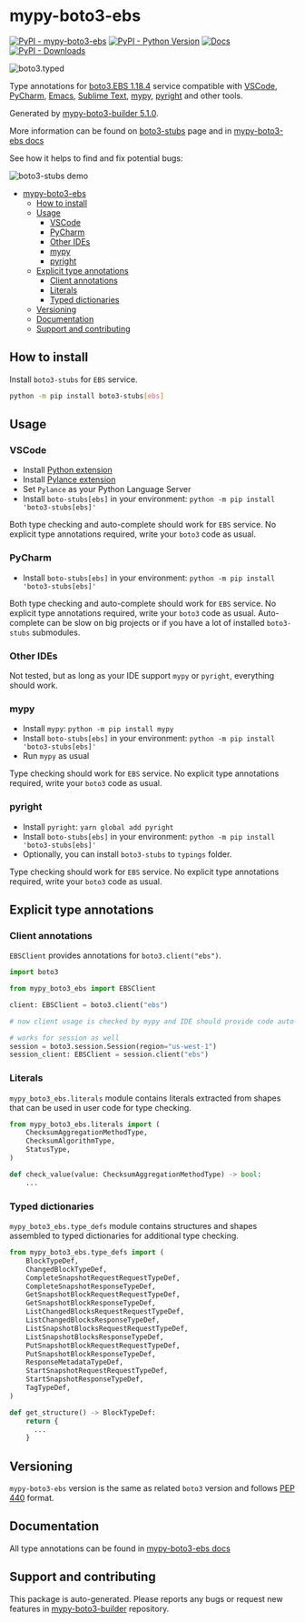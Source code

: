 <a id="mypy-boto3-ebs"></a>

# mypy-boto3-ebs

[![PyPI - mypy-boto3-ebs](https://img.shields.io/pypi/v/mypy-boto3-ebs.svg?color=blue)](https://pypi.org/project/mypy-boto3-ebs)
[![PyPI - Python Version](https://img.shields.io/pypi/pyversions/mypy-boto3-ebs.svg?color=blue)](https://pypi.org/project/mypy-boto3-ebs)
[![Docs](https://img.shields.io/readthedocs/mypy-boto3-builder.svg?color=blue)](https://mypy-boto3-builder.readthedocs.io/)
[![PyPI - Downloads](https://img.shields.io/pypi/dw/mypy-boto3-ebs?color=blue)](https://pypistats.org/packages/mypy-boto3-ebs)

![boto3.typed](https://github.com/vemel/mypy_boto3_builder/raw/master/logo.png)

Type annotations for
[boto3.EBS 1.18.4](https://boto3.amazonaws.com/v1/documentation/api/1.18.4/reference/services/ebs.html#EBS)
service compatible with [VSCode](https://code.visualstudio.com/),
[PyCharm](https://www.jetbrains.com/pycharm/),
[Emacs](https://www.gnu.org/software/emacs/),
[Sublime Text](https://www.sublimetext.com/),
[mypy](https://github.com/python/mypy),
[pyright](https://github.com/microsoft/pyright) and other tools.

Generated by
[mypy-boto3-builder 5.1.0](https://github.com/vemel/mypy_boto3_builder).

More information can be found on
[boto3-stubs](https://pypi.org/project/boto3-stubs/) page and in
[mypy-boto3-ebs docs](https://vemel.github.io/boto3_stubs_docs/mypy_boto3_ebs/)

See how it helps to find and fix potential bugs:

![boto3-stubs demo](https://github.com/vemel/mypy_boto3_builder/raw/master/demo.gif)

- [mypy-boto3-ebs](#mypy-boto3-ebs)
  - [How to install](#how-to-install)
  - [Usage](#usage)
    - [VSCode](#vscode)
    - [PyCharm](#pycharm)
    - [Other IDEs](#other-ides)
    - [mypy](#mypy)
    - [pyright](#pyright)
  - [Explicit type annotations](#explicit-type-annotations)
    - [Client annotations](#client-annotations)
    - [Literals](#literals)
    - [Typed dictionaries](#typed-dictionaries)
  - [Versioning](#versioning)
  - [Documentation](#documentation)
  - [Support and contributing](#support-and-contributing)

<a id="how-to-install"></a>

## How to install

Install `boto3-stubs` for `EBS` service.

```bash
python -m pip install boto3-stubs[ebs]
```

<a id="usage"></a>

## Usage

<a id="vscode"></a>

### VSCode

- Install
  [Python extension](https://marketplace.visualstudio.com/items?itemName=ms-python.python)
- Install
  [Pylance extension](https://marketplace.visualstudio.com/items?itemName=ms-python.vscode-pylance)
- Set `Pylance` as your Python Language Server
- Install `boto-stubs[ebs]` in your environment:
  `python -m pip install 'boto3-stubs[ebs]'`

Both type checking and auto-complete should work for `EBS` service. No explicit
type annotations required, write your `boto3` code as usual.

<a id="pycharm"></a>

### PyCharm

- Install `boto-stubs[ebs]` in your environment:
  `python -m pip install 'boto3-stubs[ebs]'`

Both type checking and auto-complete should work for `EBS` service. No explicit
type annotations required, write your `boto3` code as usual. Auto-complete can
be slow on big projects or if you have a lot of installed `boto3-stubs`
submodules.

<a id="other-ides"></a>

### Other IDEs

Not tested, but as long as your IDE support `mypy` or `pyright`, everything
should work.

<a id="mypy"></a>

### mypy

- Install `mypy`: `python -m pip install mypy`
- Install `boto-stubs[ebs]` in your environment:
  `python -m pip install 'boto3-stubs[ebs]'`
- Run `mypy` as usual

Type checking should work for `EBS` service. No explicit type annotations
required, write your `boto3` code as usual.

<a id="pyright"></a>

### pyright

- Install `pyright`: `yarn global add pyright`
- Install `boto-stubs[ebs]` in your environment:
  `python -m pip install 'boto3-stubs[ebs]'`
- Optionally, you can install `boto3-stubs` to `typings` folder.

Type checking should work for `EBS` service. No explicit type annotations
required, write your `boto3` code as usual.

<a id="explicit-type-annotations"></a>

## Explicit type annotations

<a id="client-annotations"></a>

### Client annotations

`EBSClient` provides annotations for `boto3.client("ebs")`.

```python
import boto3

from mypy_boto3_ebs import EBSClient

client: EBSClient = boto3.client("ebs")

# now client usage is checked by mypy and IDE should provide code auto-complete

# works for session as well
session = boto3.session.Session(region="us-west-1")
session_client: EBSClient = session.client("ebs")
```

<a id="literals"></a>

### Literals

`mypy_boto3_ebs.literals` module contains literals extracted from shapes that
can be used in user code for type checking.

```python
from mypy_boto3_ebs.literals import (
    ChecksumAggregationMethodType,
    ChecksumAlgorithmType,
    StatusType,
)

def check_value(value: ChecksumAggregationMethodType) -> bool:
    ...
```

<a id="typed-dictionaries"></a>

### Typed dictionaries

`mypy_boto3_ebs.type_defs` module contains structures and shapes assembled to
typed dictionaries for additional type checking.

```python
from mypy_boto3_ebs.type_defs import (
    BlockTypeDef,
    ChangedBlockTypeDef,
    CompleteSnapshotRequestRequestTypeDef,
    CompleteSnapshotResponseTypeDef,
    GetSnapshotBlockRequestRequestTypeDef,
    GetSnapshotBlockResponseTypeDef,
    ListChangedBlocksRequestRequestTypeDef,
    ListChangedBlocksResponseTypeDef,
    ListSnapshotBlocksRequestRequestTypeDef,
    ListSnapshotBlocksResponseTypeDef,
    PutSnapshotBlockRequestRequestTypeDef,
    PutSnapshotBlockResponseTypeDef,
    ResponseMetadataTypeDef,
    StartSnapshotRequestRequestTypeDef,
    StartSnapshotResponseTypeDef,
    TagTypeDef,
)

def get_structure() -> BlockTypeDef:
    return {
      ...
    }
```

<a id="versioning"></a>

## Versioning

`mypy-boto3-ebs` version is the same as related `boto3` version and follows
[PEP 440](https://www.python.org/dev/peps/pep-0440/) format.

<a id="documentation"></a>

## Documentation

All type annotations can be found in
[mypy-boto3-ebs docs](https://vemel.github.io/boto3_stubs_docs/mypy_boto3_ebs/)

<a id="support-and-contributing"></a>

## Support and contributing

This package is auto-generated. Please reports any bugs or request new features
in [mypy-boto3-builder](https://github.com/vemel/mypy_boto3_builder/issues/)
repository.
